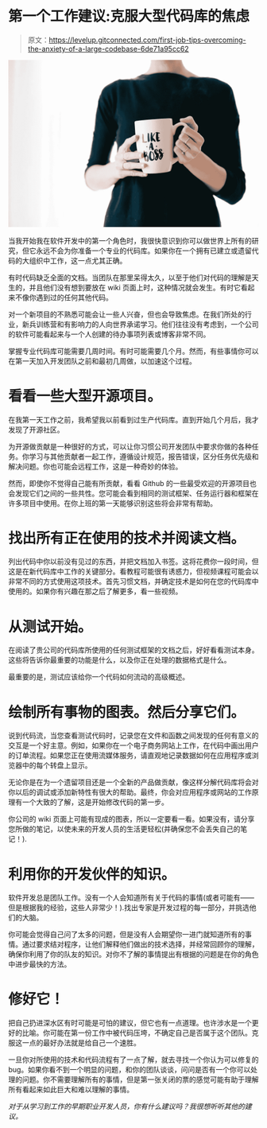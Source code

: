 # 第一个工作建议:克服大型代码库的焦虑

> 原文：<https://levelup.gitconnected.com/first-job-tips-overcoming-the-anxiety-of-a-large-codebase-6de71a95cc62>

![](img/3ca2af613afbf93eee5c944ff45cd995.png)

当我开始我在软件开发中的第一个角色时，我很快意识到你可以做世界上所有的研究，但它永远不会为你准备一个专业的代码库。如果你在一个拥有已建立或遗留代码的大组织中工作，这一点尤其正确。

有时代码缺乏全面的文档。当团队在那里呆得太久，以至于他们对代码的理解是天生的，并且他们没有想到要放在 wiki 页面上时，这种情况就会发生。有时它看起来不像你遇到过的任何其他代码。

对一个新项目的不熟悉可能会让一些人兴奋，但也会导致焦虑。在我们所处的行业，新兵训练营和有影响力的人向世界承诺学习。他们往往没有考虑到，一个公司的软件可能看起来与一个人创建的待办事项列表或博客非常不同。

掌握专业代码库可能需要几周时间。有时可能需要几个月。然而，有些事情你可以在第一天加入开发团队之前和最初几周做，以加速这个过程。

# 看看一些大型开源项目。

在我第一天工作之前，我希望我以前看到过生产代码库。直到开始几个月后，我才发现了开源社区。

为开源做贡献是一种很好的方式，可以让你习惯公司开发团队中要求你做的各种任务。你学习与其他贡献者一起工作，遵循设计规范，报告错误，区分任务优先级和解决问题。你也可能会远程工作，这是一种奇妙的体验。

然而，即使你不觉得自己能有所贡献，看看 Github 的一些最受欢迎的开源项目也会发现它们之间的一些共性。您可能会看到相同的测试框架、任务运行器和框架在许多项目中使用。在你上班的第一天能够识别这些将会非常有帮助。

# 找出所有正在使用的技术并阅读文档。

列出代码中你以前没有见过的东西，并把文档加入书签。这将花费你一段时间，但这是在新代码库中工作的关键部分。看教程可能很有诱惑力，但视频课程可能会以非常不同的方式使用这项技术。首先习惯文档，并确定技术是如何在您的代码库中使用的。如果你有兴趣在那之后了解更多，看一些视频。

# 从测试开始。

在阅读了贵公司的代码库所使用的任何测试框架的文档之后，好好看看测试本身。这些将告诉你最重要的功能是什么，以及你正在处理的数据格式是什么。

最重要的是，测试应该给你一个代码如何流动的高级概述。

# 绘制所有事物的图表。然后分享它们。

说到代码流，当您查看测试代码时，记录您在文件和函数之间发现的任何有意义的交互是一个好主意。例如，如果你在一个电子商务网站上工作，在代码中画出用户的订单流程。如果您正在使用流媒体服务，请直观地记录数据如何在应用程序或浏览器中的每个转盘上显示。

无论你是在为一个遗留项目还是一个全新的产品做贡献，像这样分解代码库将会对你以后的调试或添加新特性有很大的帮助。最终，你会对应用程序或网站的工作原理有一个大致的了解，这是开始修改代码的第一步。

你公司的 wiki 页面上可能有现成的图表，所以一定要看一看。如果没有，请分享您所做的笔记，以使未来的开发人员的生活更轻松(并确保您不会丢失自己的笔记！).

# 利用你的开发伙伴的知识。

软件开发总是团队工作。没有一个人会知道所有关于代码的事情(或者可能有——但是根据我的经验，这些人非常少！).找出专家是开发过程的每一部分，并挑选他们的大脑。

你可能会觉得自己问了太多的问题，但是没有人会期望你一进门就知道所有的事情。通过要求结对程序，让他们解释他们做出的技术选择，并经常回顾你的理解，确保你利用了你的队友的知识。对你不了解的事情提出有根据的问题是在你的角色中进步最快的方法。

# 修好它！

把自己扔进深水区有时可能是可怕的建议，但它也有一点道理。也许涉水是一个更好的比喻。你可能在第一份工作中被代码压垮，不确定自己是否属于这个团队。克服这一点的最好办法就是给自己一个速胜。

一旦你对所使用的技术和代码流程有了一点了解，就去寻找一个你认为可以修复的 bug。如果你看不到一个明显的问题，和你的团队谈谈，问问是否有一个你可以处理的问题。你不需要理解所有的事情，但是第一张关闭的票的感觉可能有助于理解所有看起来如此巨大和难以理解的事情。

*对于从学习到工作的早期职业开发人员，你有什么建议吗？我很想听听其他的建议。*